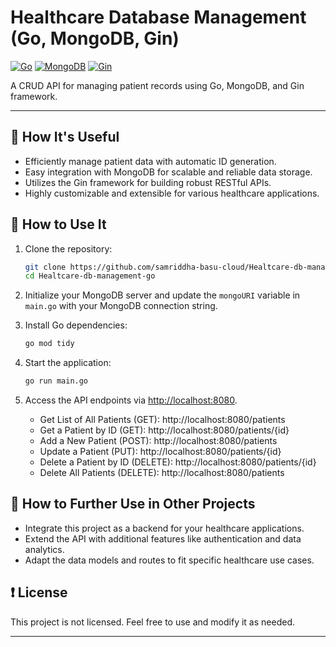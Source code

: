 # Healthcare Database Management (Go, MongoDB, Gin)

[![Go](https://img.shields.io/badge/Go-1.18-blue.svg)](https://golang.org/)
[![MongoDB](https://img.shields.io/badge/MongoDB-7.0-green.svg)](https://www.mongodb.com/)
[![Gin](https://img.shields.io/badge/Gin-1.9.1-yellow.svg)](https://gin-gonic.com/)

A CRUD API for managing patient records using Go, MongoDB, and Gin framework.

---

## 🚀 How It's Useful

- Efficiently manage patient data with automatic ID generation.
- Easy integration with MongoDB for scalable and reliable data storage.
- Utilizes the Gin framework for building robust RESTful APIs.
- Highly customizable and extensible for various healthcare applications.

## 📝 How to Use It

1. Clone the repository:

   ```sh
   git clone https://github.com/samriddha-basu-cloud/Healtcare-db-management-go.git
   cd Healtcare-db-management-go
   ```

2. Initialize your MongoDB server and update the `mongoURI` variable in `main.go` with your MongoDB connection string.

3. Install Go dependencies:

   ```sh
   go mod tidy
   ```

4. Start the application:

   ```sh
   go run main.go
   ```

5. Access the API endpoints via [http://localhost:8080](http://localhost:8080).
    
    - Get List of All Patients (GET): http://localhost:8080/patients
    - Get a Patient by ID (GET): http://localhost:8080/patients/{id}
    - Add a New Patient (POST): http://localhost:8080/patients
    - Update a Patient (PUT): http://localhost:8080/patients/{id}
    - Delete a Patient by ID (DELETE): http://localhost:8080/patients/{id}
    - Delete All Patients (DELETE): http://localhost:8080/patients

## 🔗 How to Further Use in Other Projects

- Integrate this project as a backend for your healthcare applications.
- Extend the API with additional features like authentication and data analytics.
- Adapt the data models and routes to fit specific healthcare use cases.

## ❗ License

This project is not licensed. Feel free to use and modify it as needed.

---

